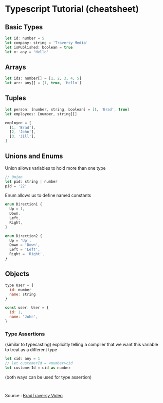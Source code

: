 # Typescript Tutorial (cheatsheet)

## Basic Types

```javascript
let id: number = 5
let company: string = 'Traversy Media'
let isPublished: boolean = true
let x: any = 'Hello'
```

## Arrays

```javascript
let ids: number[] = [1, 2, 3, 4, 5]
let arr: any[] = [1, true, 'Hello']
```

## Tuples

```javascript
let person: [number, string, boolean] = [1, 'Brad', true]
let employees: [number, string][]

employee = [
  [1, 'Brad'],
  [2, 'John'],
  [3, 'Jill'],
]
```

## Unions and Enums

Union allows variables to hold more than one type
```javascript
// Union
let pid: string | number
pid = '22'
```
Enum allows us to define named constants

```javascript
enum Direction1 {
  Up = 1,
  Down,
  Left,
  Right,
}

enum Direction2 {
  Up = 'Up',
  Down = 'Down',
  Left = 'Left',
  Right = 'Right',
}
```

## Objects

```javascript
type User = {
  id: number
  name: string
}

const user: User = {
  id: 1,
  name: 'John',
}
```

### Type Assertions

(similar to typecasting) 
explicitly telling a compiler that we want this variable to treat as a different type

```javascript
let cid: any = 1
// let customerId = <number>cid
let customerId = cid as number
```

(both ways can be used for type assertion)

<!-- Basic boilerplate code -->

## 

```javascript
```

Source : [BradTraversy Video](https://www.youtube.com/watch?v=BCg4U1FzODs)